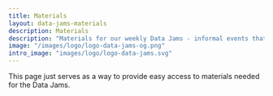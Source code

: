 ```yaml
---
title: Materials
layout: data-jams-materials
description: Materials
description: "Materials for our weekly Data Jams - informal events that bring people together to discuss aspects relating to human data interaction and to attempt to better understand what this notion is."
image: "/images/logo/logo-data-jams-og.png"
intro_image: "images/logo/logo-data-jams.svg"
---
```


This page just serves as a way to provide easy access to materials needed for the Data Jams.

